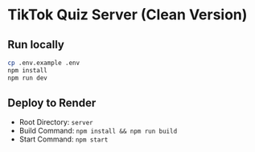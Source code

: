 
# TikTok Quiz Server (Clean Version)

## Run locally
```bash
cp .env.example .env
npm install
npm run dev
```

## Deploy to Render
- Root Directory: `server`
- Build Command: `npm install && npm run build`
- Start Command: `npm start`
